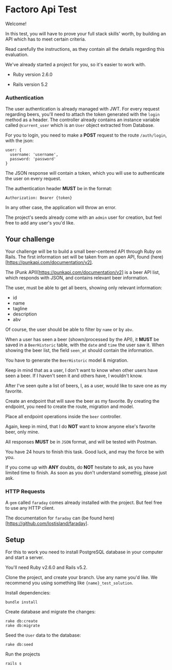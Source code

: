 # Factoro Api Test

Welcome!

In this test, you will have to prove your full stack skills' worth, by building an API which has to meet certain criteria.

Read carefully the instructions, as they contain all the details regarding this evaluation.

We've already started a project for you, so it's easier to work with.

* Ruby version
  2.6.0

* Rails version
  5.2

### Authentication
The user authentication is already managed with JWT. For every request regarding beers, you'll need to attach the token generated with the `login` method as a header. The controller already contains an instance variable called `@current_user` which is an `User` object extracted from Database.

For you to login, you need to make a **POST** request to the route `/auth/login`, with the json:
```
user: {
  username: 'username',
  password: 'password'
}
```

The JSON response will contain a token, which you will use to authenticate the user on every request.

The authentication header **MUST** be in the format:
```
Authorization: Bearer {token}
```
In any other case, the application will throw an error.

The project's seeds already come with an `admin` user for creation, but feel free to add any user's you'd like.

## Your challenge

Your challenge will be to build a small beer-centered API through Ruby on Rails. The first information set will be taken from an open API, found (here)[https://punkapi.com/documentation/v2].

The (Punk API)[https://punkapi.com/documentation/v2] is a beer API list, which responds with JSON, and contains relevant beer information.

The user, must be able to get all beers, showing only relevant information:

* id
* name
* tagline
* description
* abv

Of course, the user should be able to filter by `name` or by `abv`.

When a user has seen a beer (shown/processed by the API), it **MUST** be saved in a `BeerHistoric` table, with the `date` and `time` the user saw it. When showing the beer list, the field `seen_at` should contain the information.

You have to generate the `BeerHistoric` model & migration.

Keep in mind that as a user, I don't want to know when other users have seen a beer. If I haven't seen it and others have, I wouldn't know.

After I've seen quite a list of beers, I, as a user, would like to save one as my favorite.

Create an endpoint that will save the beer as my favorite. By creating the endpoint, you need to create the route, migration and model.

Place all endpoint operations inside the `beer` controller.

Again, keep in mind, that I do **NOT** want to know anyone else's favorite beer, only mine.

All responses **MUST** be in `JSON` format, and will be tested with Postman.

You have 24 hours to finish this task. Good luck, and may the force be with you.

If you come up with **ANY** doubts, do **NOT** hesitate to ask, as you have limited time to finish. As soon as you don't understand somethig, please just ask.

### HTTP Requests

A `gem` called `faraday` comes already installed with the project. But feel free to use any HTTP client.

The documentation for `faraday` can (be found here)[https://github.com/lostisland/faraday].

## Setup

For this to work you need to install PostgreSQL database in your computer and start a server.

You'll need Ruby v2.6.0 and Rails v5.2. 

Clone the project, and create your branch. Use any name you'd like. We recommend you using something like `{name}_test_solution`.

Install dependencies:
```
bundle install
```

Create database and migrate the changes:
```
rake db:create
rake db:migrate
```

Seed the `User` data to the database:
```
rake db:seed
```

Run the projects
```
rails s
```